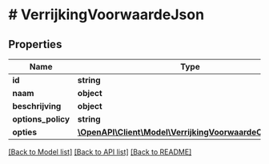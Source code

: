 # # VerrijkingVoorwaardeJson

## Properties

Name | Type | Description | Notes
------------ | ------------- | ------------- | -------------
**id** | **string** |  | [optional]
**naam** | **object** |  | [optional]
**beschrijving** | **object** |  | [optional]
**options_policy** | **string** |  | [optional]
**opties** | [**\OpenAPI\Client\Model\VerrijkingVoorwaardeOptieJson[]**](VerrijkingVoorwaardeOptieJson.md) |  | [optional]

[[Back to Model list]](../../README.md#models) [[Back to API list]](../../README.md#endpoints) [[Back to README]](../../README.md)
